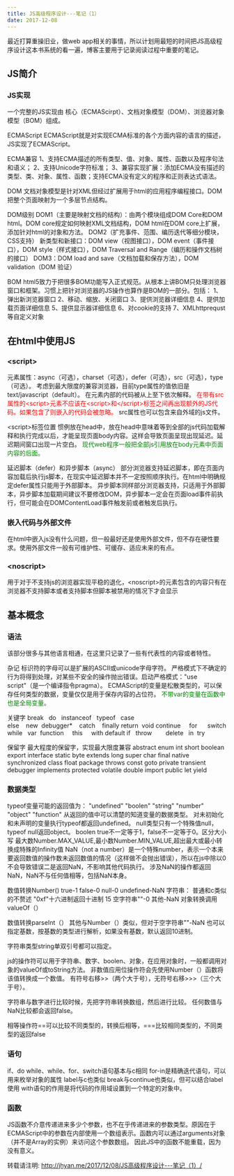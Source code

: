 ```yaml
---
title: JS高级程序设计---笔记（1）
date: 2017-12-08
---
```

最近打算重操旧业，做web app相关的事情，所以计划用最短的时间把JS高级程序设计这本书系统的看一遍，博客主要用于记录阅读过程中重要的笔记。
## JS简介

### JS实现
一个完整的JS实现由 核心（ECMAScirpt）、文档对象模型（DOM）、浏览器对象模型（BOM）组成。

ECMAScript
ECMAScript就是对实现ECMA标准的各个方面内容的语言的描述，JS实现了ECMAScript。

ECMA兼容
1、支持ECMA描述的所有类型、值、对象、属性、函数以及程序句法和语义；
2、支持Unicode字符标准；
3、兼容实现扩展：添加ECMA没有描述的类型、类、对象、属性、函数；支持ECMA没有定义的程序和正则表达式语法。

DOM
文档对象模型是针对XML但经过扩展用于html的应用程序编程接口。DOM把整个页面映射为一个多层节点结构。

DOM级别
DOM1（主要是映射文档的结构）：由两个模块组成DOM Core和DOM html。DOM core规定如何映射XML文档结构，DOM html在DOM core上扩展，添加针对html的对象和方法。
DOM2（扩充事件、范围、编历迭代等细分模块，CSS支持）
新类型和新接口：DOM view（视图接口），DOM event（事件接口），DOM style（样式接口），DOM Traversal and Range（编历和操作文档树的接口）
DOM3：DOM load and save（文档加载和保存方法），DOM validation（DOM 验证）

BOM
html5致力于把很多BOM功能写入正式规范。从根本上讲BOM只处理浏览器窗口和框架。习惯上把针对浏览器的JS操作也算作是BOM的一部分。包括：
1、弹出新浏览器窗口
2、移动、缩放、关闭窗口
3、提供浏览器详细信息
4、提供加载页面详细信息
5、提供显示器详细信息
6、对cookie的支持
7、XMLhttprequst等自定义对象

## 在html中使用JS

### &lt;script&gt;
元素属性：async（可选），charset（可选），defer（可选），src（可选），type（可选）。
考虑到最大限度的兼容浏览器，目前type属性的值依旧是text/javascript（default）。
在元素内部的代码被从上至下依次解释。
<font color=red>在带有src属性的&lt;script&gt;元素不应该在&lt;script&gt;和&lt;/script&gt;标签之间再出现额外的JS代码。如果包含了则嵌入的代码会被忽略。</font>
src属性也可以包含来自外域的js文件。

&lt;script&gt;标签位置
惯例放在head中，放在head中意味着等到全部的js代码加载解释和执行完成以后，才能呈现页面body内容。这样会导致页面呈现出现延迟。延迟期间窗口出现一片空白。
<font color=green>现代web程序一般把全部js引用放在body元素中页面内容的后面。</font>

延迟脚本（defer）和异步脚本（async）
部分浏览器支持延迟脚本，即在页面内容加载后执行js脚本，在现实中延迟脚本并不一定按照顺序执行。在html中明确规定defer属性只能用于外部脚本。
异步脚本同样部分浏览器支持，只适用于外部脚本，异步脚本加载期间建议不要修改DOM，异步脚本一定会在页面load事件前执行，但可能会在DOMContentLoad事件触发前或者触发后执行。

### 嵌入代码与外部文件
在html中嵌入js没有什么问题，但一般最好还是使用外部文件，但不存在硬性要求。使用外部文件一般有可维护性、可缓存、适应未来的有点。

### &lt;noscript&gt;
用于对于不支持js的浏览器实现平稳的退化，&lt;noscript&gt;的元素包含的内容只有在浏览器不支持脚本或者支持脚本但脚本被禁用的情况下才会显示

## 基本概念

### 语法
该部分很多与其他语言相通，在这里只记录了一些有代表性的内容或者特性。

杂记
标识符的字母可以是扩展的ASCII或unicode字母字符。
严格模式下不确定的行为将得到处理，对某些不安全的操作抛出错误。启动严格模式："use script"（是一个编译指令pragma）。
ECMAScript的变量是松散类型的，可以保存任何类型的数据，变量仅仅是用于保存内容的占位符。
<font color=green>不带var的变量在函数中也是全局变量。</font>

关键字
break&nbsp;&nbsp;&nbsp;do&nbsp;&nbsp;&nbsp;instanceof&nbsp;&nbsp;&nbsp;typeof&nbsp;&nbsp;&nbsp;case
else&nbsp;&nbsp;&nbsp;&nbsp;new&nbsp;&nbsp;debugger*&nbsp;&nbsp;&nbsp;&nbsp;catch&nbsp;&nbsp;&nbsp;&nbsp;finally
return&nbsp;&nbsp;void&nbsp;continue&nbsp;&nbsp;&nbsp;&nbsp;&nbsp;for&nbsp;&nbsp;&nbsp;&nbsp;&nbsp;&nbsp;switch
while&nbsp;&nbsp;&nbsp;var&nbsp;&nbsp;function&nbsp;&nbsp;&nbsp;&nbsp;&nbsp;this&nbsp;&nbsp;&nbsp;&nbsp;&nbsp;with
default&nbsp;if&nbsp;&nbsp;&nbsp;throw&nbsp;&nbsp;&nbsp;&nbsp;&nbsp;&nbsp;&nbsp;&nbsp;delete&nbsp;&nbsp;&nbsp;in&nbsp;&nbsp;try

保留字
最大程度的保留字，实现最大限度兼容
abstract	enum	int	short
boolean	export	interface	static
byte	extends	long	super
char	final	native	synchronized
class	float	package	throws
const	goto	private	transient
debugger	implements	protected	volatile
double	import	public let yield 

### 数据类型
typeof变量可能的返回值为：
"undefined"
"boolen"
"string"
"number"
"object"
"function"
从返回的值中可以清楚的知道变量的数据类型。
对未初始化和未声明的变量执行typeof都返回undefined。
null类型只有一个特殊值null，typeof null返回object。
boolen true不一定等于1，false不一定等于0。区分大小写
最大数Number.MAX_VALUE,最小数Number.MIN_VALUE,超出最大或最小转换成特殊的Infinity值
NaN（not a number）是一个特殊number，表示一个本来要返回数值的操作数未返回数值的情况（这样做不会抛出错误），所以在js中除以0不会导致错误二是返回NaN，不影响其他代码执行。
涉及NaN的操作都返回NaN，NaN不与任何值相等，包括NaN本身。

数值转换Number()
true-1 false-0
null-0
undefined-NaN
字符串：
普通和c类似的不赘述
"0xf"十六进制返回十进制 15
空字符串""-0
其他-NaN
对象转换调用valueOf（）

数值转换parseInt（）
其他与Number（）类似，但对于空字符串""-NaN
也可以指定基数，按基数的类型进行解析，如果没有基数，默认返回10进制。

字符串类型string单双引号都可以指定。

js的操作符可以用于字符串、数字、boolen、对象，在应用对象时，一般都调用对象的valueOf或toString方法。
非数值应用位操作符会先使用Number（）函数将该值转换成一个数值。
有符号右移>>（两个大于号），无符号右移>>>（三个大于号）。

字符串与数字进行比较时候，先把字符串转换数组，然后进行比较。
任何数值与NaN比较都会返回false。

相等操作符==可以比较不同类型的，转换后相等，===比较相同类型的，不同类型的返回false

### 语句
if、do while、while、for、switch语句基本与c相同
for-in是精确迭代语句，可以用来枚举对象的属性
label与c也类似
break与continue也类似，但可以结合label使用
with语句的作用是将代码的作用域设置到一个特定的对象中。

### 函数
JS函数不介意传递进来多少个参数，也不在乎传递进来的参数类型。原因在于ECMAScript中的参数在内部使用一个数组表示。函数内可以通过arguments对象（并不是Array的实例）来访问这个参数数组。
因此JS中的函数不能重载，因为没有意义。


转载请注明: http://jhyan.me/2017/12/08/JS高级程序设计---笔记（1）/
